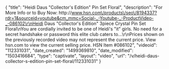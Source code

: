 {
    "title": "Heidi Daus \"Collector's Edition\" Pin Set  Floral",
    "description": "For More Info or to Buy Now: http:\/\/www.hsn.com\/products\/seo\/8194337?rdr=1&sourceid=youtube&cm_mmc=Social-_-Youtube-_-ProductVideo-_-086102\r\nHeidi Daus \"Collector's Edition\" 3piece Crystal Pin Set  Floral\nYou are cordially invited to be one of Heidi's \"it\" girls. No need for a secret handshake or password  this elite club caters to...\r\nPrices shown on the previously recorded video may not represent the current price.  View hsn.com to view the current selling price. HSN Item #086102",
    "videoid": "112331031",
    "date_created": "1499369810",
    "date_modified": "1503416684",
    "type": "captivate",
    "layout": "video",
    "url": "\/v\/heidi-daus-collector-s-edition-pin-set-floral\/112331031"
}